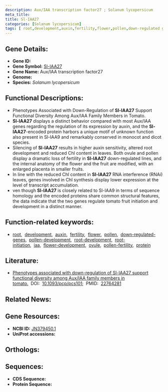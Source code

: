 ```yaml
---
description: Aux/IAA transcription factor27 ; Solanum lycopersicum
meta_title:
title: Sl-IAA27
categories: [Solanum lycopersicum]
tags: [ root,development,auxin,fertility,flower,pollen,down-regulated genes,pollen development,root development,root initiation,iaa,flower development,ovule,pollen fertility,protein ]
---
```


## Gene Details:
- **Gene ID:** []()
- **Gene Symbol:** <u>Sl-IAA27</u>
- **Gene Name:** Aux/IAA transcription factor27
- **Genome:** []()
- **Species:** *Solanum lycopersicum*

## Functional Descriptions:
   - Phenotypes Associated with Down-Regulation of **Sl-IAA27** Support Functional Diversity Among Aux/IAA Family Members in Tomato.
   - **Sl-IAA27** displays a distinct behavior compared with most Aux/IAA genes regarding the regulation of its expression by auxin, and the **Sl-IAA27**-encoded protein harbors a unique motif of unknown function also present in Sl-IAA9 and remarkably conserved in monocot and dicot species.
   - Silencing of **Sl-IAA27** results in higher auxin sensitivity, altered root development and reduced Chl content in leaves. Both ovule and pollen display a dramatic loss of fertility in **Sl-IAA27** down-regulated lines, and the internal anatomy of the flower and the fruit are modified, with an enlarged placenta in smaller fruits.
   - In line with the reduced Chl content in **Sl-IAA27** RNA interference (RNAi) leaves, genes involved in Chl synthesis display lower expression at the level of transcript accumulation.
   - ven though **Sl-IAA27** is closely related to Sl-IAA9 in terms of sequence homology and the encoded proteins share common structural features, the data indicate that the two genes regulate tomato fruit initiation and development in a distinct manner.

## Function-related keywords:
   - [root](/tags/root/),&nbsp;&nbsp;[development](/tags/development/),&nbsp;&nbsp;[auxin](/tags/auxin/),&nbsp;&nbsp;[fertility](/tags/fertility/),&nbsp;&nbsp;[flower](/tags/flower/),&nbsp;&nbsp;[pollen](/tags/pollen/),&nbsp;&nbsp;[down-regulated-genes](/tags/down-regulated-genes/),&nbsp;&nbsp;[pollen-development](/tags/pollen-development/),&nbsp;&nbsp;[root-development](/tags/root-development/),&nbsp;&nbsp;[root-initiation](/tags/root-initiation/),&nbsp;&nbsp;[iaa](/tags/iaa/),&nbsp;&nbsp;[flower-development](/tags/flower-development/),&nbsp;&nbsp;[ovule](/tags/ovule/),&nbsp;&nbsp;[pollen-fertility](/tags/pollen-fertility/),&nbsp;&nbsp;[protein](/tags/protein/)

## Literature:
   - [Phenotypes associated with down-regulation of Sl-IAA27 support functional diversity among Aux/IAA family members in tomato.](https://doi.org/10.1093/pcp/pcs101)&nbsp;&nbsp;DOI:&nbsp;&nbsp;[10.1093/pcp/pcs101](https://doi.org/10.1093/pcp/pcs101);&nbsp;&nbsp;PMID:&nbsp;&nbsp;[22764281](https://pubmed.ncbi.nlm.nih.gov/22764281/)

## Related News:

## Gene Resources:
- **NCBI ID:**  [JN379450.1](https://www.ncbi.nlm.nih.gov/gene/?term=JN379450.1)
- **UniProt accessions:**  [](https://www.uniprot.org/uniprotkb//entry)

## Orthologs:

## Sequences:
- **CDS Sequence:**
- **Protein Sequence:**
